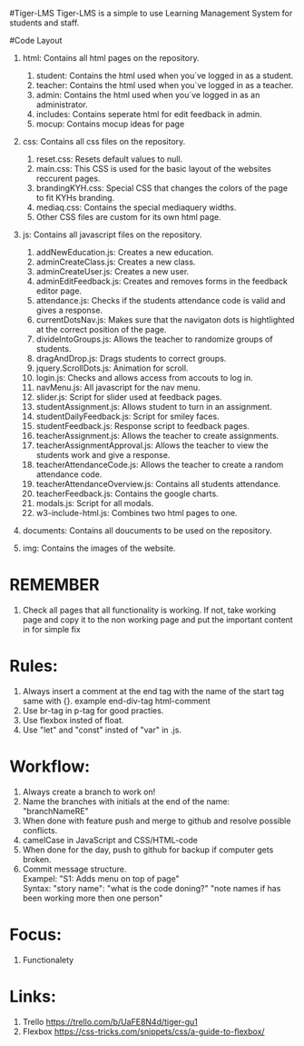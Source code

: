 
#Tiger-LMS
	Tiger-LMS is a simple to use Learning Management System for students and staff.

#Code Layout
1. html: Contains all html pages on the repository.
    1. student: Contains the html used when you´ve logged in as a student.
    2. teacher: Contains the html used when you´ve logged in as a teacher.
    3. admin: Contains the html used when you´ve logged in as an administrator.
    4. includes: Contains seperate html for edit feedback in admin. 
    5. mocup: Contains mocup ideas for page

2. css: Contains all css files on the repository.
    1. reset.css: Resets default values to null.
    2. main.css: This CSS is used for the basic layout of the websites reccurent pages.
    3. brandingKYH.css: Special CSS that changes the colors of the page to fit KYHs branding.
    4. mediaq.css: Contains the special mediaquery widths.
    5. Other CSS files are custom for its own html page.

3. js: Contains all javascript files on the repository.
    1. addNewEducation.js: Creates a new education.
    2. adminCreateClass.js: Creates a new class.
    3. adminCreateUser.js: Creates a new user.
    4. adminEditFeedback.js: Creates and removes forms in the feedback editor page.
    5. attendance.js: Checks if the students attendance code is valid and gives a response.
    6. currentDotsNav.js: Makes sure that the navigaton dots is hightlighted at the correct position of the page.
    7. divideIntoGroups.js: Allows the teacher to randomize groups of students.
    8. dragAndDrop.js: Drags students to correct groups.
    9. jquery.ScrollDots.js: Animation for scroll.
    10. login.js: Checks and allows access from accouts to log in.
    11. navMenu.js: All javascript for the nav menu.
    12. slider.js: Script for slider used at feedback pages.
    13. studentAssignment.js: Allows student to turn in an assignment.
    14. studentDailyFeedback.js: Script for smiley faces.
    15. studentFeedback.js: Response script to feedback pages.
    16. teacherAssignment.js: Allows the teacher to create assignments.
    17. teacherAssignmentApproval.js: Allows the teacher to view the students work and give a response.
    18. teacherAttendanceCode.js: Allows the teacher to create a random attendance code.
    19. teacherAttendanceOverview.js: Contains all students attendance.
    20. teacherFeedback.js: Contains the google charts.
    21. modals.js: Script for all modals.
    22. w3-include-html.js: Combines two html pages to one.

4. documents: Contains all doucuments to be used on the repository.

5. img: Contains the images of the website.


# REMEMBER
1. Check all pages that all functionality is working. If not, take working page and copy it to the non working page and put the important content in for simple fix

# Rules:
1. Always insert a comment at the end tag with the name of the start tag same with {}. example end-div-tag html-comment
2. Use br-tag in p-tag for good practies.
3. Use flexbox insted of float.
4. Use "let" and "const" insted of "var" in .js.

# Workflow:
1. Always create a branch to work on!
2. Name the branches with initials at the end of the name: "branchNameRE"
3. When done with feature push and merge to github and resolve possible conflicts.
4. camelCase in JavaScript and CSS/HTML-code
5. When done for the day, push to github for backup if computer gets broken.
6. Commit message structure.
<br> Exampel: "S1: Adds menu on top of page"
<br> Syntax: "story name": "what is the code doning?" "note names if has been working more then one person"


# Focus:
1. Functionalety

# Links:
1. Trello https://trello.com/b/UaFE8N4d/tiger-gu1
2. Flexbox https://css-tricks.com/snippets/css/a-guide-to-flexbox/
